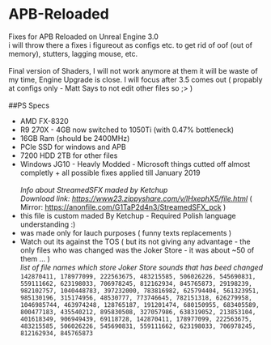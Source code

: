# APB-Reloaded
Fixes for APB Reloaded on Unreal Engine 3.0\
i will throw there a fixes i figureout as configs etc. to get rid of oof (out of memory), stutters, lagging mouse, etc.\
\
Final version of Shaders, I will not work anymore at them it will be waste of my time, Engine Upgrade is close. I will focus after 3.5 comes out ( propably at configs only - Matt Says to not edit other files so ;> )\
\
##PS Specs
- AMD FX-8320
- R9 270X - 4GB now switched to 1050Ti (with 0.47% bottleneck)
- 16GB Ram (should be 2400MHz)
- PCIe SSD for windows and APB
- 7200 HDD 2TB for other files
- Windows JG10 - Heavly Modded - Microsoft things cutted off almost completly + all possible fixes applied till January 2019
\
\
_Info about StreamedSFX maded by Ketchup_\
_Download link: https://www23.zippyshare.com/v/lHxephX5/file.html_ ( Mirror: https://anonfile.com/G1TaP2d4n3/StreamedSFX_pck )
- this file is custom maded By Ketchup - Required Polish language understanding :)
- was made only for lauch purposes ( funny texts replacements )
- Watch out its against the TOS ( but its not giving any advantage - the only files who was changed was the Joker Store - it was about ~50 of them ... )
\
_list of file names which store Joker Store sounds that has beed changed_\
`142870411, 178977099, 222563675, 483215585, 506026226, 545690831, 559111662, 623198033, 706978245, 812162934, 845765873, 29198239, 982102757, 1040448783, 397232000, 783816982, 625794404, 561323951, 985130196, 315174956, 48530777, 773746645, 782151318, 626279958, 1046985744, 463974248, 128765187, 191201474, 680150955, 683405589, 800477183, 435540212, 895830508, 327057986, 638319052, 213853104, 401618349, 906949439, 69118728, 142870411, 178977099, 222563675, 483215585, 506026226, 545690831, 559111662, 623198033, 706978245, 812162934, 845765873`
